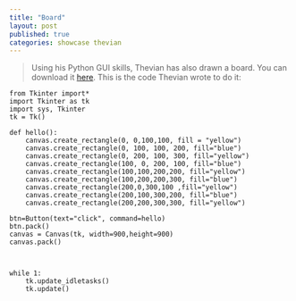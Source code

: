 ```yaml
---
title: "Board"
layout: post
published: true
categories: showcase thevian
---
```


> Using his Python GUI skills, Thevian has also drawn a board.
> You can download it [here](/files/showcase/Thevian/board.py).
> This is the code Thevian wrote to do it:

    from Tkinter import*
	import Tkinter as tk
	import sys, Tkinter
	tk = Tk()

	def hello():
		canvas.create_rectangle(0, 0,100,100, fill = "yellow")
		canvas.create_rectangle(0, 100, 100, 200, fill="blue")
		canvas.create_rectangle(0, 200, 100, 300, fill="yellow")
		canvas.create_rectangle(100, 0, 200, 100, fill="blue")
		canvas.create_rectangle(100,100,200,200, fill="yellow")
		canvas.create_rectangle(100,200,200,300, fill="blue")
		canvas.create_rectangle(200,0,300,100 ,fill="yellow")
		canvas.create_rectangle(200,100,300,200, fill="blue")
		canvas.create_rectangle(200,200,300,300, fill="yellow")

	btn=Button(text="click", command=hello)
	btn.pack()
	canvas = Canvas(tk, width=900,height=900)
	canvas.pack()



	while 1:
		tk.update_idletasks()
		tk.update()